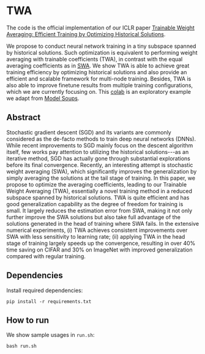 # TWA
The code is the official implementation of our ICLR paper 
[Trainable Weight Averaging: Efficient Training by Optimizing Historical Solutions](https://openreview.net/pdf?id=8wbnpOJY-f). 

We propose to conduct neural network training in a tiny subspace spanned by historical solutions. Such optimization is equivalent to performing weight averaging with trainable coefficients (TWA), in contrast with the equal averaging coefficients as in [SWA](https://github.com/timgaripov/swa). We show TWA is able to achieve great training efficiency by optimizing historical solutions and also provide an efficient and scalable framework for multi-node training. Besides, TWA is also able to improve finetune results from multiple training configurations, which we are currently focusing on. This [colab](https://colab.research.google.com/drive/1fxUJ0K8dd7V3gsozmKsHhfdYHhYVB-WZ?usp=sharing) is an exploratory example we adapt from [Model Soups](https://github.com/mlfoundations/model-soups).


## Abstract
Stochastic gradient descent (SGD) and its variants are commonly considered as the de-facto methods to train deep neural networks (DNNs). While recent improvements to SGD mainly focus on the descent algorithm itself, few works pay attention to utilizing the historical solutions---as an iterative method, SGD has actually gone through substantial explorations before its final convergence. Recently, an interesting attempt is stochastic weight averaging (SWA), which significantly improves the generalization by simply averaging the solutions at the tail stage of training. In this paper, we propose to optimize the averaging coefficients, leading to our Trainable Weight Averaging (TWA), essentially a novel training method in a reduced subspace spanned by historical solutions. TWA is quite efficient and has good generalization capability as the degree of freedom for training is small. It largely reduces the estimation error from SWA, making it not only further improve the SWA solutions but also take full advantage of the solutions generated in the head of training where SWA fails. In the extensive numerical experiments, (i) TWA achieves consistent improvements over SWA with less sensitivity to learning rate; (ii) applying TWA in the head stage of training largely speeds up the convergence, resulting in over 40% time saving on CIFAR and 30% on ImageNet with improved generalization compared with regular training. 

## Dependencies

Install required dependencies:

```
pip install -r requirements.txt
```

## How to run

We show sample usages in `run.sh`:

```
bash run.sh
```
